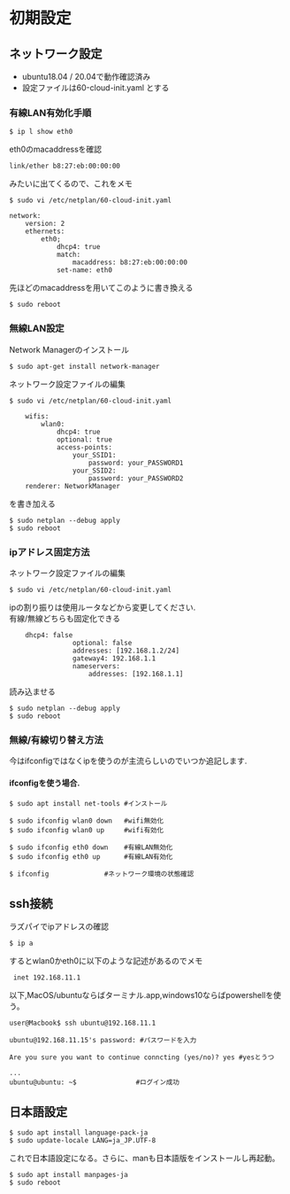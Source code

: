 # 初期設定

##  ネットワーク設定
- ubuntu18.04 / 20.04で動作確認済み
- 設定ファイルは60-cloud-init.yaml とする
### 有線LAN有効化手順
```shell
$ ip l show eth0
```
eth0のmacaddressを確認
```shell
link/ether b8:27:eb:00:00:00
```
みたいに出てくるので、これをメモ
```shell
$ sudo vi /etc/netplan/60-cloud-init.yaml
```
```
network:
    version: 2
    ethernets:
        eth0;
            dhcp4: true
            match:
                macaddress: b8:27:eb:00:00:00
            set-name: eth0

```
先ほどのmacaddressを用いてこのように書き換える
```shell
$ sudo reboot
```


### 無線LAN設定
Network Managerのインストール
```shell
$ sudo apt-get install network-manager  
```
ネットワーク設定ファイルの編集
```shell
$ sudo vi /etc/netplan/60-cloud-init.yaml 
```
```
    wifis:
        wlan0:
            dhcp4: true
            optional: true
            access-points:
                your_SSID1:
                    password: your_PASSWORD1
                your_SSID2:
                    password: your_PASSWORD2
    renderer: NetworkManager  
```
を書き加える
```shell
$ sudo netplan --debug apply  
$ sudo reboot
```
### ipアドレス固定方法
ネットワーク設定ファイルの編集
```shell
$ sudo vi /etc/netplan/60-cloud-init.yaml 
```

ipの割り振りは使用ルータなどから変更してください.   
有線/無線どちらも固定化できる
```shell
    dhcp4: false
                optional: false
                addresses: [192.168.1.2/24]
                gateway4: 192.168.1.1
                nameservers:
                    addresses: [192.168.1.1]
```
読み込ませる
```shell
$ sudo netplan --debug apply  
$ sudo reboot
```
### 無線/有線切り替え方法
今はifconfigではなくipを使うのが主流らしいのでいつか追記します.  
####  ifconfigを使う場合.
```shell
$ sudo apt install net-tools #インストール

$ sudo ifconfig wlan0 down   #wifi無効化
$ sudo ifconfig wlan0 up     #wifi有効化

$ sudo ifconfig eth0 down    #有線LAN無効化
$ sudo ifconfig eth0 up      #有線LAN有効化

$ ifconfig              #ネットワーク環境の状態確認
```


## ssh接続
ラズパイでipアドレスの確認
```shell
$ ip a
```
するとwlan0かeth0に以下のような記述があるのでメモ
```
 inet 192.168.11.1
```
以下,MacOS/ubuntuならばターミナル.app,windows10ならばpowershellを使う。
```shell
user@Macbook$ ssh ubuntu@192.168.11.1  

ubuntu@192.168.11.15's password: #パスワードを入力  

Are you sure you want to continue conncting (yes/no)? yes #yesとうつ 

...
ubuntu@ubuntu: ~$               #ログイン成功
```


## 日本語設定
```shell
$ sudo apt install language-pack-ja  
$ sudo update-locale LANG=ja_JP.UTF-8  
```
これで日本語設定になる。さらに、manも日本語版をインストールし再起動。
```shell
$ sudo apt install manpages-ja
$ sudo reboot
```
